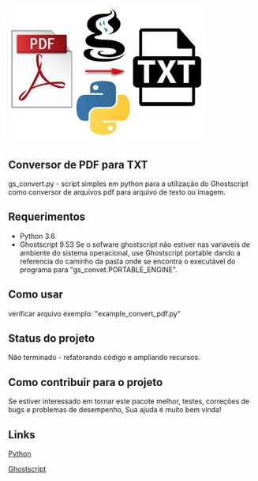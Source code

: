 
# ![Python Script Convert PDF em TXT](/files/pdf-to-txt.jpg?raw=true "Title")

## Conversor de PDF para TXT

gs_convert.py - script simples em python para a utilização do Ghostscript como conversor de arquivos pdf para  arquivo de texto ou imagem.

## Requerimentos

* Python 3.6
* Ghostscript 9.53
Se o sofware ghostscript não estiver nas variaveis de ambiente do sistema operacional, use Ghostscript portable dando a referencia do caminho da pasta onde se encontra o executável do programa para "gs_convet.PORTABLE_ENGINE".

## Como usar

verificar arquivo exemplo: "example_convert_pdf.py"

## Status do projeto

Não terminado - refatorando código e ampliando recursos.

## Como contribuir para o projeto

Se estiver interessado em tornar este pacote melhor,
testes, correções de bugs e problemas de desempenho,
Sua ajuda é muito bem vinda!

## Links

[Python](https://www.python.org/)

[Ghostscript](https://www.ghostscript.com/download/gsdnld.html)
